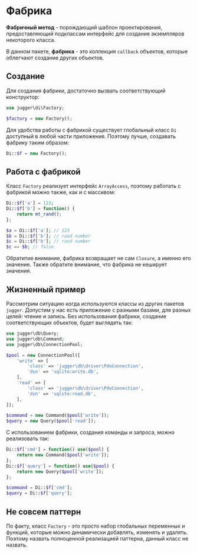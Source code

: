 # Фабрика

**Фабричный метод** - порождающий шаблон проектирования, предоставляющий подклассам интерфейс для создания экземпляров некоторого класса.

В данном пакете, **фабрика** - это коллекция `callback` объектов, которые облегчают создание других объектов.

## Создание

Для создания фабрики, достаточно вызвать соответствующий конструктор:

```php
use jugger\di\Factory;

$factory = new Factory();
```

Для удобства работы с фабрикой существует глобальный класс `Di` доступный в любой части приложения.
Поэтому лучше, создавать фабрику таким образом:

```php
Di::$f = new Factory();
```

## Работа с фабрикой

Класс `Factory` реализует интерфейс `ArrayAccess`, поэтому работать с фабрикой можно также, как и с массивом:

```php
Di::$f['a'] = 123;
Di::$f['b'] = function() {
    return mt_rand();
};

$a = Di::$f['a']; // 123
$b = Di::$f['b']; // rand number
$c = Di::$f['b']; // rand number
$c == $b; // false
```

Обратитие внимание, фабрика возвращает не сам `Closure`, а именно его значение.
Также обратите внимание, что фабрика не кеширует значения.

## Жизненный пример

Рассмотрим ситуацию когда используются классы из других пакетов `jugger`.
Допустим у нас есть приложение с разными базами, для разных целей: чтение и запись.
Без использования фабрики, создание соответствующих объектов, будет выглядеть так:

```php
use jugger\db\Query;
use jugger\db\Command;
use jugger\db\ConnectionPool;

$pool = new ConnectionPool([
    'write' => [
        'class' => 'jugger\db\driver\PdoConnection',
        'dsn' => 'sqlite:write.db',
    ],
    'read' => [
        'class' => 'jugger\db\driver\PdoConnection',
        'dsn' => 'sqlite:read.db',
    ],
]);

$command = new Command($pool['write']);
$query = new Query($pool['read']);
```

С использованием фабрики, создания команды и запроса, можно реализовать так:

```php
Di::$f['cmd'] = function() use($pool) {
    return new Command($pool['write']);
};
Di::$f['query'] = function() use($pool) {
    return new Query($pool['write']);
};

$command = Di::$f['cmd'];
$query = Di::$f['query'];
```

## Не совсем паттерн

По факту, класс `Factory` - это просто набор глобальных переменных и функций, которые можно динамически добавлять, изменять и удалять.
Поэтому назвать полноценной реализацией паттерна, данный класс не назвать.
